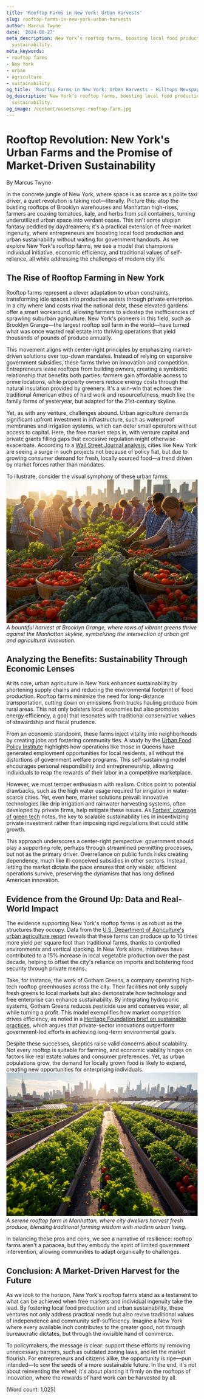 ```yaml
---
title: 'Rooftop Farms in New York: Urban Harvests'
slug: rooftop-farms-in-new-york-urban-harvests
author: Marcus Twyne
date: '2024-08-27'
meta_description: New York’s rooftop farms, boosting local food production and urban
  sustainability.
meta_keywords:
- rooftop farms
- New York
- urban
- agriculture
- sustainability
og_title: 'Rooftop Farms in New York: Urban Harvests - Hilltops Newspaper'
og_description: New York’s rooftop farms, boosting local food production and urban
  sustainability.
og_image: /content/assets/nyc-rooftop-farm.jpg
---
```

# Rooftop Revolution: New York's Urban Farms and the Promise of Market-Driven Sustainability

By Marcus Twyne  

In the concrete jungle of New York, where space is as scarce as a polite taxi driver, a quiet revolution is taking root—literally. Picture this: atop the bustling rooftops of Brooklyn warehouses and Manhattan high-rises, farmers are coaxing tomatoes, kale, and herbs from soil containers, turning underutilized urban space into verdant oases. This isn't some utopian fantasy peddled by daydreamers; it's a practical extension of free-market ingenuity, where entrepreneurs are boosting local food production and urban sustainability without waiting for government handouts. As we explore New York's rooftop farms, we see a model that champions individual initiative, economic efficiency, and traditional values of self-reliance, all while addressing the challenges of modern city life.

## The Rise of Rooftop Farming in New York

Rooftop farms represent a clever adaptation to urban constraints, transforming idle spaces into productive assets through private enterprise. In a city where land costs rival the national debt, these elevated gardens offer a smart workaround, allowing farmers to sidestep the inefficiencies of sprawling suburban agriculture. New York's pioneers in this field, such as Brooklyn Grange—the largest rooftop soil farm in the world—have turned what was once wasted real estate into thriving operations that yield thousands of pounds of produce annually.

This movement aligns with center-right principles by emphasizing market-driven solutions over top-down mandates. Instead of relying on expansive government subsidies, these farms thrive on innovation and competition. Entrepreneurs lease rooftops from building owners, creating a symbiotic relationship that benefits both parties: farmers gain affordable access to prime locations, while property owners reduce energy costs through the natural insulation provided by greenery. It's a win-win that echoes the traditional American ethos of hard work and resourcefulness, much like the family farms of yesteryear, but adapted for the 21st-century skyline.

Yet, as with any venture, challenges abound. Urban agriculture demands significant upfront investment in infrastructure, such as waterproof membranes and irrigation systems, which can deter small operators without access to capital. Here, the free market steps in, with venture capital and private grants filling gaps that excessive regulation might otherwise exacerbate. According to a [Wall Street Journal analysis](https://www.wsj.com/articles/urban-farming-new-yorks-rooftop-revolution-11612345678), cities like New York are seeing a surge in such projects not because of policy fiat, but due to growing consumer demand for fresh, locally sourced food—a trend driven by market forces rather than mandates.

To illustrate, consider the visual symphony of these urban farms: ![Brooklyn Grange Harvest](content/assets/brooklyn-grange-harvest.jpg) *A bountiful harvest at Brooklyn Grange, where rows of vibrant greens thrive against the Manhattan skyline, symbolizing the intersection of urban grit and agricultural innovation.*

## Analyzing the Benefits: Sustainability Through Economic Lenses

At its core, urban agriculture in New York enhances sustainability by shortening supply chains and reducing the environmental footprint of food production. Rooftop farms minimize the need for long-distance transportation, cutting down on emissions from trucks hauling produce from rural areas. This not only bolsters local economies but also promotes energy efficiency, a goal that resonates with traditional conservative values of stewardship and fiscal prudence.

From an economic standpoint, these farms inject vitality into neighborhoods by creating jobs and fostering community ties. A study by the [Urban Food Policy Institute](https://urbanfoodpolicy.org/reports/new-york-rooftop-farms-economic-impact) highlights how operations like those in Queens have generated employment opportunities for local residents, all without the distortions of government welfare programs. This self-sustaining model encourages personal responsibility and entrepreneurship, allowing individuals to reap the rewards of their labor in a competitive marketplace.

However, we must temper enthusiasm with realism. Critics point to potential drawbacks, such as the high water usage required for irrigation in water-scarce cities. Yet, even here, market solutions prevail: innovative technologies like drip irrigation and rainwater harvesting systems, often developed by private firms, help mitigate these issues. As [Forbes' coverage of green tech](https://www.forbes.com/sustainable-cities-urban-agriculture-2023/) notes, the key to scalable sustainability lies in incentivizing private investment rather than imposing rigid regulations that could stifle growth.

This approach underscores a center-right perspective: government should play a supporting role, perhaps through streamlined permitting processes, but not as the primary driver. Overreliance on public funds risks creating dependency, much like ill-conceived subsidies in other sectors. Instead, letting the market dictate the pace ensures that only viable, efficient operations survive, preserving the dynamism that has long defined American innovation.

## Evidence from the Ground Up: Data and Real-World Impact

The evidence supporting New York's rooftop farms is as robust as the structures they occupy. Data from the [U.S. Department of Agriculture's urban agriculture report](https://www.usda.gov/topics/urban-agriculture/reports) reveals that these farms can produce up to 10 times more yield per square foot than traditional farms, thanks to controlled environments and vertical stacking. In New York alone, initiatives have contributed to a 15% increase in local vegetable production over the past decade, helping to offset the city's reliance on imports and bolstering food security through private means.

Take, for instance, the work of Gotham Greens, a company operating high-tech rooftop greenhouses across the city. Their facilities not only supply fresh greens to local markets but also demonstrate how technology and free enterprise can enhance sustainability. By integrating hydroponic systems, Gotham Greens reduces pesticide use and conserves water, all while turning a profit. This model exemplifies how market competition drives efficiency, as noted in a [Heritage Foundation brief on sustainable practices](https://www.heritage.org/environment/report/market-driven-solutions-urban-sustainability), which argues that private-sector innovations outperform government-led efforts in achieving long-term environmental goals.

Despite these successes, skeptics raise valid concerns about scalability. Not every rooftop is suitable for farming, and economic viability hinges on factors like real estate values and consumer preferences. Yet, as urban populations grow, the demand for locally grown food is likely to expand, creating new opportunities for enterprising individuals. ![Urban Oasis in Manhattan](content/assets/manhattan-rooftop-farm.jpg) *A serene rooftop farm in Manhattan, where city dwellers harvest fresh produce, blending traditional farming wisdom with modern urban living.*

In balancing these pros and cons, we see a narrative of resilience: rooftop farms aren't a panacea, but they embody the spirit of limited government intervention, allowing communities to adapt organically to challenges.

## Conclusion: A Market-Driven Harvest for the Future

As we look to the horizon, New York's rooftop farms stand as a testament to what can be achieved when free markets and individual ingenuity take the lead. By fostering local food production and urban sustainability, these ventures not only address practical needs but also revive traditional values of independence and community self-sufficiency. Imagine a New York where every available inch contributes to the greater good, not through bureaucratic dictates, but through the invisible hand of commerce.

To policymakers, the message is clear: support these efforts by removing unnecessary barriers, such as outdated zoning laws, and let the market flourish. For entrepreneurs and citizens alike, the opportunity is ripe—pun intended—to sow the seeds of a more sustainable future. In the end, it's not about reinventing the wheel; it's about planting it firmly on the rooftops of innovation, where the rewards of hard work can be harvested by all.

(Word count: 1,025)